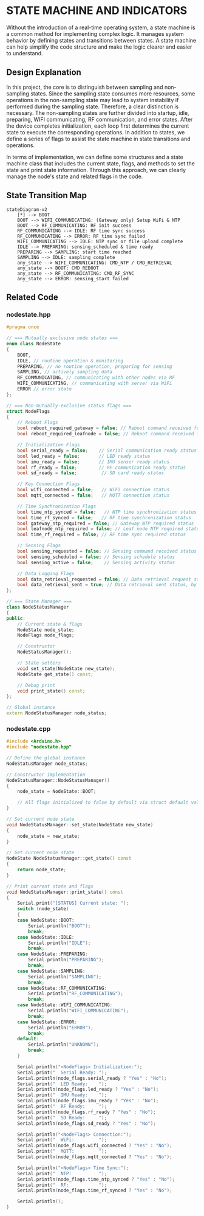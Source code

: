 # STATE MACHINE AND INDICATORS

Without the introduction of a real-time operating system, a state machine is a common method for implementing complex logic. It manages system behavior by defining states and transitions between states. A state machine can help simplify the code structure and make the logic clearer and easier to understand.

## Design Explanation

In this project, the core is to distinguish between sampling and non-sampling states. Since the sampling state consumes more resources, some operations in the non-sampling state may lead to system instability if performed during the sampling state. Therefore, a clear distinction is necessary. The non-sampling states are further divided into startup, idle, preparing, WIFI communicating, RF communication, and error states. After the device completes initialization, each loop first determines the current state to execute the corresponding operations. In addition to states, we define a series of flags to assist the state machine in state transitions and operations.

In terms of implementation, we can define some structures and a state machine class that includes the current state, flags, and methods to set the state and print state information. Through this approach, we can clearly manage the node's state and related flags in the code.

## State Transition Map

```mermaid
stateDiagram-v2
    [*] --> BOOT
    BOOT --> WIFI_COMMUNICATING: (Gateway only) Setup WiFi & NTP
    BOOT --> RF_COMMUNICATING: RF init success
    RF_COMMUNICATING --> IDLE: RF time sync success
    RF_COMMUNICATING --> ERROR: RF time sync failed
    WIFI_COMMUNICATING --> IDLE: NTP sync or file upload complete
    IDLE --> PREPARING: sensing_scheduled & time ready
    PREPARING --> SAMPLING: start time reached
    SAMPLING --> IDLE: sampling complete
    any_state --> WIFI_COMMUNICATING: CMD_NTP / CMD_RETRIEVAL
    any_state --> BOOT: CMD_REBOOT
    any_state --> RF_COMMUNICATING: CMD_RF_SYNC
    any_state --> ERROR: sensing_start failed
```

## Related Code

### nodestate.hpp

```cpp
#pragma once

// === Mutually exclusive node states ===
enum class NodeState
{
    BOOT,
    IDLE, // routine operation & monitoring
    PREPARING, // no routine operation, preparing for sensing
    SAMPLING, // actively sampling data
    RF_COMMUNICATING, // communicating with other nodes via RF
    WIFI_COMMUNICATING, // communicating with server via WiFi
    ERROR // error state
};

// === Non-mutually-exclusive status flags ===
struct NodeFlags
{
    // Reboot Flags
    bool reboot_required_gateway = false; // Reboot command received for gateway
    bool reboot_required_leafnode = false; // Reboot command received for leaf node

    // Initialization Flags
    bool serial_ready = false;    // Serial communication ready status
    bool led_ready = false;       // LED ready status
    bool imu_ready = false;       // IMU sensor ready status
    bool rf_ready = false;        // RF communication ready status
    bool sd_ready = false;         // SD card ready status

    // Key Connection Flags
    bool wifi_connected = false;   // WiFi connection status
    bool mqtt_connected = false;   // MQTT connection status

    // Time Synchronization Flags
    bool time_ntp_synced = false;   // NTP time synchronization status
    bool time_rf_synced = false;   // RF time synchronization status
    bool gateway_ntp_required = false; // Gateway NTP required status
    bool leafnode_ntp_required = false; // Leaf node NTP required status
    bool time_rf_required = false; // RF time sync required status

    // Sensing Flags
    bool sensing_requested = false; // Sensing command received status
    bool sensing_scheduled = false; // Sensing schedule status
    bool sensing_active = false;    // Sensing activity status

    // Data Logging Flags
    bool data_retrieval_requested = false; // Data retrieval request status
    bool data_retrieval_sent = true; // Data retrieval sent status, by default true, meaning already sent
};

// === State Manager ===
class NodeStatusManager
{
public:
    // Current state & flags
    NodeState node_state;
    NodeFlags node_flags;

    // Constructor
    NodeStatusManager();

    // State setters
    void set_state(NodeState new_state);
    NodeState get_state() const;

    // Debug print
    void print_state() const;
};

// Global instance
extern NodeStatusManager node_status;

```

### nodestate.cpp

```cpp
#include <Arduino.h>
#include "nodestate.hpp"

// Define the global instance
NodeStatusManager node_status;

// Constructor implementation
NodeStatusManager::NodeStatusManager()
{
    node_state = NodeState::BOOT;

    // All flags initialized to false by default via struct default values
}

// Set current node state
void NodeStatusManager::set_state(NodeState new_state)
{
    node_state = new_state;
}

// Get current node state
NodeState NodeStatusManager::get_state() const
{
    return node_state;
}

// Print current state and flags
void NodeStatusManager::print_state() const
{
    Serial.print("[STATUS] Current state: ");
    switch (node_state)
    {
    case NodeState::BOOT:
        Serial.println("BOOT");
        break;
    case NodeState::IDLE:
        Serial.println("IDLE");
        break;
    case NodeState::PREPARING:
        Serial.println("PREPARING");
        break;
    case NodeState::SAMPLING:
        Serial.println("SAMPLING");
        break;
    case NodeState::RF_COMMUNICATING:
        Serial.println("RF_COMMUNICATING");
        break;
    case NodeState::WIFI_COMMUNICATING:
        Serial.println("WIFI_COMMUNICATING");
        break;
    case NodeState::ERROR:
        Serial.println("ERROR");
        break;
    default:
        Serial.println("UNKNOWN");
        break;
    }

    Serial.println("<NodeFlags> Initialization:");
    Serial.print("  Serial Ready: ");
    Serial.println(node_flags.serial_ready ? "Yes" : "No");
    Serial.print("  LED Ready:    ");
    Serial.println(node_flags.led_ready ? "Yes" : "No");
    Serial.print("  IMU Ready:    ");
    Serial.println(node_flags.imu_ready ? "Yes" : "No");
    Serial.print("  RF Ready:     ");
    Serial.println(node_flags.rf_ready ? "Yes" : "No");
    Serial.print("  SD Ready:     ");
    Serial.println(node_flags.sd_ready ? "Yes" : "No");

    Serial.println("<NodeFlags> Connection:");
    Serial.print("  WiFi:         ");
    Serial.println(node_flags.wifi_connected ? "Yes" : "No");
    Serial.print("  MQTT:         ");
    Serial.println(node_flags.mqtt_connected ? "Yes" : "No");

    Serial.println("<NodeFlags> Time Sync:");
    Serial.print("  NTP:          ");
    Serial.println(node_flags.time_ntp_synced ? "Yes" : "No");
    Serial.print("  RF:           ");
    Serial.println(node_flags.time_rf_synced ? "Yes" : "No");

    Serial.println();
}

```